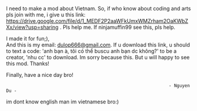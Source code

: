 I need to make a mod about Vietnam.
So,
if who know about coding and arts pls join with me, 
i give u this link:
https://drive.google.com/file/d/1_MEDF2P2aaWFkUmxWMZrham2OaKWbZXx/view?usp=sharing   .
Pls help me.
If ninjamuffin99 see this, pls help.

I made it for fun;),   
And this is my email: dulop666@gmail.com. 
If u download this link, u should to text a code: 'anh bạn à, tôi có thể buscu anh bạn dc không?' to be a creator, 'nhu cc' to download.
Im sorry because this. But u will happy to see this mod. Thanks!
 
 Finally, have a nice day bro!

                                                                  - Nguyen Du -

im dont know english man im vietnamese bro:)
